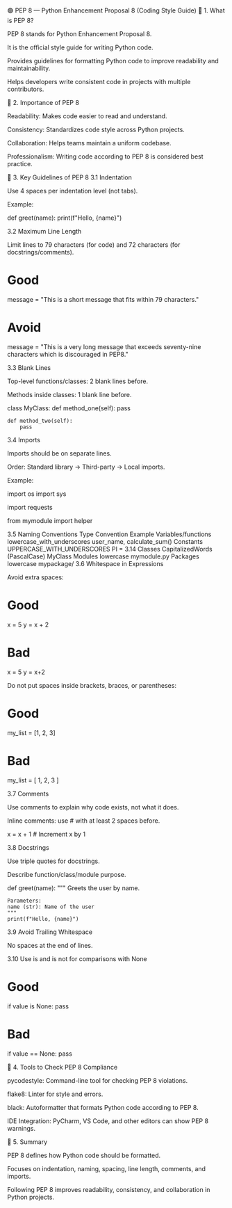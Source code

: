 🟢 PEP 8 — Python Enhancement Proposal 8 (Coding Style Guide)
🔹 1. What is PEP 8?

PEP 8 stands for Python Enhancement Proposal 8.

It is the official style guide for writing Python code.

Provides guidelines for formatting Python code to improve readability and maintainability.

Helps developers write consistent code in projects with multiple contributors.

🔹 2. Importance of PEP 8

Readability: Makes code easier to read and understand.

Consistency: Standardizes code style across Python projects.

Collaboration: Helps teams maintain a uniform codebase.

Professionalism: Writing code according to PEP 8 is considered best practice.

🔹 3. Key Guidelines of PEP 8
3.1 Indentation

Use 4 spaces per indentation level (not tabs).

Example:

def greet(name):
    print(f"Hello, {name}")

3.2 Maximum Line Length

Limit lines to 79 characters (for code) and 72 characters (for docstrings/comments).

# Good
message = "This is a short message that fits within 79 characters."

# Avoid
message = "This is a very long message that exceeds seventy-nine characters which is discouraged in PEP8."

3.3 Blank Lines

Top-level functions/classes: 2 blank lines before.

Methods inside classes: 1 blank line before.

class MyClass:
    def method_one(self):
        pass

    def method_two(self):
        pass

3.4 Imports

Imports should be on separate lines.

Order: Standard library → Third-party → Local imports.

Example:

import os
import sys

import requests

from mymodule import helper

3.5 Naming Conventions
Type	Convention	Example
Variables/functions	lowercase_with_underscores	user_name, calculate_sum()
Constants	UPPERCASE_WITH_UNDERSCORES	PI = 3.14
Classes	CapitalizedWords (PascalCase)	MyClass
Modules	lowercase	mymodule.py
Packages	lowercase	mypackage/
3.6 Whitespace in Expressions

Avoid extra spaces:

# Good
x = 5
y = x + 2

# Bad
x    = 5
y = x+2


Do not put spaces inside brackets, braces, or parentheses:

# Good
my_list = [1, 2, 3]

# Bad
my_list = [ 1, 2, 3 ]

3.7 Comments

Use comments to explain why code exists, not what it does.

Inline comments: use # with at least 2 spaces before.

x = x + 1  # Increment x by 1

3.8 Docstrings

Use triple quotes for docstrings.

Describe function/class/module purpose.

def greet(name):
    """
    Greets the user by name.
    
    Parameters:
    name (str): Name of the user
    """
    print(f"Hello, {name}")

3.9 Avoid Trailing Whitespace

No spaces at the end of lines.

3.10 Use is and is not for comparisons with None
# Good
if value is None:
    pass

# Bad
if value == None:
    pass

🔹 4. Tools to Check PEP 8 Compliance

pycodestyle: Command-line tool for checking PEP 8 violations.

flake8: Linter for style and errors.

black: Autoformatter that formats Python code according to PEP 8.

IDE Integration: PyCharm, VS Code, and other editors can show PEP 8 warnings.

🔹 5. Summary

PEP 8 defines how Python code should be formatted.

Focuses on indentation, naming, spacing, line length, comments, and imports.

Following PEP 8 improves readability, consistency, and collaboration in Python projects.
